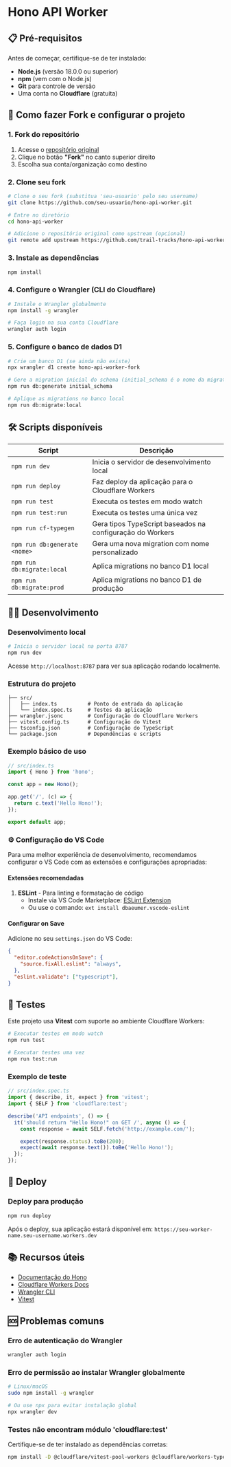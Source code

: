 # Hono API Worker

## 📋 Pré-requisitos

Antes de começar, certifique-se de ter instalado:

- **Node.js** (versão 18.0.0 ou superior)
- **npm** (vem com o Node.js)
- **Git** para controle de versão
- Uma conta no **Cloudflare** (gratuita)

## 🍴 Como fazer Fork e configurar o projeto

### 1. Fork do repositório

1. Acesse o [repositório original](https://github.com/trail-tracks/hono-api-worker)
2. Clique no botão **"Fork"** no canto superior direito
3. Escolha sua conta/organização como destino

### 2. Clone seu fork

```bash
# Clone o seu fork (substitua 'seu-usuario' pelo seu username)
git clone https://github.com/seu-usuario/hono-api-worker.git

# Entre no diretório
cd hono-api-worker

# Adicione o repositório original como upstream (opcional)
git remote add upstream https://github.com/trail-tracks/hono-api-worker.git
```

### 3. Instale as dependências

```bash
npm install
```

### 4. Configure o Wrangler (CLI do Cloudflare)

```bash
# Instale o Wrangler globalmente
npm install -g wrangler

# Faça login na sua conta Cloudflare
wrangler auth login
```

### 5. Configure o banco de dados D1

```bash
# Crie um banco D1 (se ainda não existe)
npx wrangler d1 create hono-api-worker-fork

# Gere a migration inicial do schema (initial_schema é o nome da migration)
npm run db:generate initial_schema

# Aplique as migrations no banco local
npm run db:migrate:local

```

## 🛠️ Scripts disponíveis

| Script | Descrição |
|--------|-----------|
| `npm run dev` | Inicia o servidor de desenvolvimento local |
| `npm run deploy` | Faz deploy da aplicação para o Cloudflare Workers |
| `npm run test` | Executa os testes em modo watch |
| `npm run test:run` | Executa os testes uma única vez |
| `npm run cf-typegen` | Gera tipos TypeScript baseados na configuração do Workers |
| `npm run db:generate <nome>` | Gera uma nova migration com nome personalizado |
| `npm run db:migrate:local` | Aplica migrations no banco D1 local |
| `npm run db:migrate:prod` | Aplica migrations no banco D1 de produção |

## 🧑‍💻 Desenvolvimento

### Desenvolvimento local

```bash
# Inicia o servidor local na porta 8787
npm run dev
```

Acesse `http://localhost:8787` para ver sua aplicação rodando localmente.

### Estrutura do projeto

```
├── src/
│   ├── index.ts          # Ponto de entrada da aplicação
│   └── index.spec.ts     # Testes da aplicação
├── wrangler.jsonc        # Configuração do Cloudflare Workers
├── vitest.config.ts      # Configuração do Vitest
├── tsconfig.json         # Configuração do TypeScript
└── package.json          # Dependências e scripts
```

### Exemplo básico de uso

```typescript
// src/index.ts
import { Hono } from 'hono';

const app = new Hono();

app.get('/', (c) => {
  return c.text('Hello Hono!');
});

export default app;
```

### ⚙️ Configuração do VS Code

Para uma melhor experiência de desenvolvimento, recomendamos configurar o VS Code com as extensões e configurações apropriadas:

#### Extensões recomendadas

1. **ESLint** - Para linting e formatação de código 
   - Instale via VS Code Marketplace: [ESLint Extension](https://marketplace.visualstudio.com/items?itemName=dbaeumer.vscode-eslint)
   - Ou use o comando: `ext install dbaeumer.vscode-eslint`

#### Configurar on Save

Adicione no seu `settings.json` do VS Code:

```json
{
  "editor.codeActionsOnSave": {
    "source.fixAll.eslint": "always",
  },
  "eslint.validate": ["typescript"],
}
```

## 🧪 Testes

Este projeto usa **Vitest** com suporte ao ambiente Cloudflare Workers:

```bash
# Executar testes em modo watch
npm run test

# Executar testes uma vez
npm run test:run
```

### Exemplo de teste

```typescript
// src/index.spec.ts
import { describe, it, expect } from 'vitest';
import { SELF } from 'cloudflare:test';

describe('API endpoints', () => {
  it('should return "Hello Hono!" on GET /', async () => {
    const response = await SELF.fetch('http://example.com/');

    expect(response.status).toBe(200);
    expect(await response.text()).toBe('Hello Hono!');
  });
});
```

## 🚀 Deploy

### Deploy para produção

```bash
npm run deploy
```

Após o deploy, sua aplicação estará disponível em:
`https://seu-worker-name.seu-username.workers.dev`

## 📚 Recursos úteis

- [Documentação do Hono](https://hono.dev/)
- [Cloudflare Workers Docs](https://developers.cloudflare.com/workers/)
- [Wrangler CLI](https://developers.cloudflare.com/workers/wrangler/)
- [Vitest](https://vitest.dev/)

## 🆘 Problemas comuns

### Erro de autenticação do Wrangler
```bash
wrangler auth login
```

### Erro de permissão ao instalar Wrangler globalmente
```bash
# Linux/macOS
sudo npm install -g wrangler

# Ou use npx para evitar instalação global
npx wrangler dev
```

### Testes não encontram módulo 'cloudflare:test'
Certifique-se de ter instalado as dependências corretas:
```bash
npm install -D @cloudflare/vitest-pool-workers @cloudflare/workers-types
```
